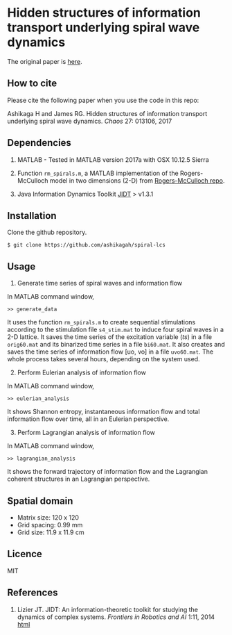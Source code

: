 # Hidden structures of information transport underlying spiral wave dynamics

The original paper is [here](http://aip.scitation.org/doi/full/10.1063/1.4973542).


## How to cite

Please cite the following paper when you use the code in this repo:

Ashikaga H and James RG. Hidden structures of information transport underlying spiral wave dynamics. _Chaos_ 27: 013106, 2017


## Dependencies

1. MATLAB - Tested in MATLAB version 2017a with OSX 10.12.5 Sierra

2. Function `rm_spirals.m`, a MATLAB implementation of the Rogers-McCulloch model in two dimensions (2-D) from [Rogers-McCulloch repo](https://github.com/ashikagah/Rogers-McCulloch).

3. Java Information Dynamics Toolkit [JIDT](https://github.com/jlizier/jidt/wiki/Installation) > v1.3.1

## Installation

Clone the github repository.
```
$ git clone https://github.com/ashikagah/spiral-lcs
```


## Usage

1. Generate time series of spiral waves and information flow

In MATLAB command window, 

```
>> generate_data
```
It uses the function `rm_spirals.m` to create sequential stimulations according to the stimulation file `s4_stim.mat` to induce four spiral waves in a 2-D lattice. It saves the time series of the excitation variable (_ts_) in a file `orig60.mat` and its binarized time series in a file `bi60.mat`. It also creates and saves the time series of information flow [uo, vo] in a file `uvo60.mat`. The whole process takes several hours, depending on the system used.

2. Perform Eulerian analysis of information flow

In MATLAB command window, 

```
>> eulerian_analysis
```
It shows Shannon entropy, instantaneous information flow and total information flow over time, all in an Eulerian perspective.  

3. Perform Lagrangian analysis of information flow

In MATLAB command window, 

```
>> lagrangian_analysis
```
It shows the forward trajectory of information flow and the Lagrangian coherent structures in an Lagrangian perspective.

## Spatial domain
- Matrix size: 120 x 120
- Grid spacing: 0.99 mm
- Grid size: 11.9 x 11.9 cm

## Licence
MIT

## References
1. Lizier JT. JIDT: An information-theoretic toolkit for studying the dynamics of complex systems. _Frontiers in Robotics and AI_ 1:11, 2014 [html](https://journal.frontiersin.org/article/10.3389/frobt.2014.00011/full)
